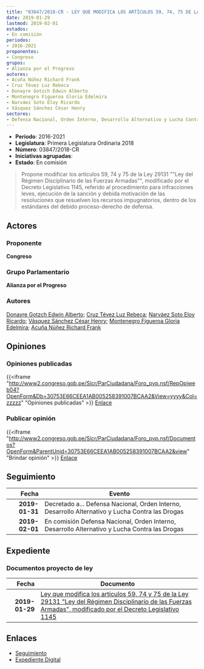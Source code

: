 ```yaml
---
title: "03847/2018-CR - LEY QUE MODIFICA LOS ARTÍCULOS 59, 74, 75 DE LA LEY 29131, LEY DEL RÉGIMEN DISCIPLINARIO DE LAS FUERZAS ARMADAS, MODIFICADO POR EL DECRETO LEGISLATIVO 1145"
date: 2019-01-29
lastmod: 2019-02-01
estados:
- En comisión
periodos:
- 2016-2021
proponentes:
- Congreso
grupos:
- Alianza por el Progreso
autores:
- Acuña Núñez Richard Frank
- Cruz Tévez Luz Rebeca
- Donayre Gotzch Edwin Alberto
- Montenegro Figueroa Gloria Edelmira
- Narváez Soto Eloy Ricardo
- Vásquez Sánchez César Henry
sectores:
- Defensa Nacional, Orden Interno, Desarrollo Alternativo y Lucha Contra las Drogas
---
```

- **Periodo**: 2016-2021
- **Legislatura**: Primera Legislatura Ordinaria 2018
- **Número**: 03847/2018-CR
- **Iniciativas agrupadas**: 
- **Estado**: En comisión

> Propone modificar los artículos 59, 74 y 75 de la Ley 29131 ""Ley del Régimen Disciplinario de las Fuerzas Armadas"", modificado por el Decreto Legislativo 1145, referido al procedimiento para infracciones leves, ejecución de la sanción y debida motivación de las resoluciones que resuelven los recursos impugnatorios, dentro de los estándares del debido proceso-derecho de defensa.


## Actores

### Proponente

**Congreso**

### Grupo Parlamentario

**Alianza por el Progreso**

### Autores

[Donayre Gotzch Edwin Alberto](mailto:mailto:edonayre@congreso.gob.pe); [Cruz Tévez Luz Rebeca](mailto:mailto:lcruzt@congreso.gob.pe); [Narváez Soto Eloy Ricardo](mailto:mailto:enarvaez@congreso.gob.pe); [Vásquez Sánchez César Henry](mailto:mailto:cvasquezs@congreso.gob.pe); [Montenegro Figueroa Gloria Edelmira](mailto:mailto:gmontenegrof@congreso.gob.pe); [Acuña Núñez Richard Frank](mailto:mailto:racuna@congreso.gob.pe)

## Opiniones

### Opiniones publicadas

{{<iframe "http://www2.congreso.gob.pe/Sicr/ParCiudadana/Foro_pvp.nsf/RepOpiweb04?OpenForm&Db=30753E66CEEA1AB005258391007BCAA2&View=yyyy&Col=zzzzz" "Opiniones publicadas" >}}
[Enlace](http://www2.congreso.gob.pe/Sicr/ParCiudadana/Foro_pvp.nsf/RepOpiweb04?OpenForm&Db=30753E66CEEA1AB005258391007BCAA2&View=yyyy&Col=zzzzz)

### Publicar opinión

{{<iframe "http://www2.congreso.gob.pe/Sicr/ParCiudadana/Foro_pvp.nsf/Documentos?OpenForm&ParentUnid=30753E66CEEA1AB005258391007BCAA2&view" "Brindar opinión" >}}
[Enlace](http://www2.congreso.gob.pe/Sicr/ParCiudadana/Foro_pvp.nsf/Documentos?OpenForm&ParentUnid=30753E66CEEA1AB005258391007BCAA2&view)


## Seguimiento

| Fecha | Evento |
|------:|--------|
| **2019-01-31** | Decretado a... Defensa Nacional, Orden Interno, Desarrollo Alternativo y Lucha Contra las Drogas |
| **2019-02-01** | En comisión Defensa Nacional, Orden Interno, Desarrollo Alternativo y Lucha Contra las Drogas |

## Expediente

### Documentos proyecto de ley

| Fecha | Documento |
|------:|-----------|
| **2019-01-29** | [Ley que modifica los artículos 59, 74 y 75 de la Ley 29131 "Ley del Régimen Disciplinario de las Fuerzas Armadas", modificado por el Decreto Legislativo 1145](http://www.leyes.congreso.gob.pe/Documentos/2016_2021/Proyectos_de_Ley_y_de_Resoluciones_Legislativas/PL0384720190129.pdf) |

## Enlaces

- [Seguimiento](http://www2.congreso.gob.pe/Sicr/TraDocEstProc/CLProLey2016.nsf/f7fff46988ca05b1052578e100829cc7/a280829515937d70052583920000e481?OpenDocument)
- [Expediente Digital](http://www2.congreso.gob.pe/Sicr/TraDocEstProc/Expvirt_2011.nsf/visbusqptramdoc1621/03847?opendocument)

